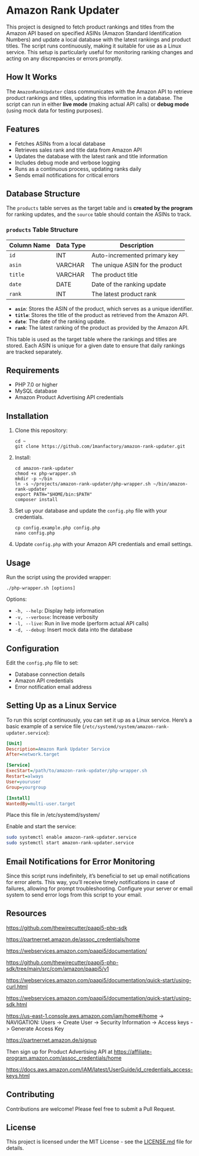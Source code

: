 # Amazon Rank Updater

This project is designed to fetch product rankings and titles from the Amazon API based on specified ASINs (Amazon Standard Identification Numbers) and update a local database with the latest rankings and product titles. The script runs continuously, making it suitable for use as a Linux service. This setup is particularly useful for monitoring ranking changes and acting on any discrepancies or errors promptly.

## How It Works

The `AmazonRankUpdater` class communicates with the Amazon API to retrieve product rankings and titles, updating this information in a database. The script can run in either **live mode** (making actual API calls) or **debug mode** (using mock data for testing purposes).

## Features

- Fetches ASINs from a local database
- Retrieves sales rank and title data from Amazon API
- Updates the database with the latest rank and title information
- Includes debug mode and verbose logging
- Runs as a continuous process, updating ranks daily
- Sends email notifications for critical errors

## Database Structure

The `products` table serves as the target table and is **created by the program** for ranking updates, and the `source` table should contain the ASINs to track.

### `products` Table Structure

| Column Name | Data Type | Description                         |
|-------------|-----------|-------------------------------------|
| `id`        | INT       | Auto-incremented primary key       |
| `asin`      | VARCHAR   | The unique ASIN for the product    |
| `title`     | VARCHAR   | The product title                  |
| `date`      | DATE      | Date of the ranking update         |
| `rank`      | INT       | The latest product rank            |

- **`asin`**: Stores the ASIN of the product, which serves as a unique identifier.
- **`title`**: Stores the title of the product as retrieved from the Amazon API.
- **`date`**: The date of the ranking update.
- **`rank`**: The latest ranking of the product as provided by the Amazon API.

This table is used as the target table where the rankings and titles are stored. Each ASIN is unique for a given date to ensure that daily rankings are tracked separately.

## Requirements

- PHP 7.0 or higher
- MySQL database
- Amazon Product Advertising API credentials

## Installation

1. Clone this repository:
   ```
   cd ~
   git clone https://github.com/1manfactory/amazon-rank-updater.git
   ```

2. Install:
   ```
   cd amazon-rank-updater
   chmod +x php-wrapper.sh
   mkdir -p ~/bin
   ln -s ~/projects/amazon-rank-updater/php-wrapper.sh ~/bin/amazon-rank-updater
   export PATH="$HOME/bin:$PATH"
   composer install
   ```

3. Set up your database and update the `config.php` file with your credentials.
   ```
   cp config.example.php config.php
   nano config.php
   ```

4. Update `config.php` with your Amazon API credentials and email settings.

## Usage

Run the script using the provided wrapper:

```
./php-wrapper.sh [options]
```

Options:
- `-h, --help`: Display help information
- `-v, --verbose`: Increase verbosity
- `-l, --live`: Run in live mode (perform actual API calls)
- `-d, --debug`: Insert mock data into the database

## Configuration

Edit the `config.php` file to set:
- Database connection details
- Amazon API credentials
- Error notification email address

## Setting Up as a Linux Service

To run this script continuously, you can set it up as a Linux service. Here’s a basic example of a service file (`/etc/systemd/system/amazon-rank-updater.service`):

```ini
[Unit]
Description=Amazon Rank Updater Service
After=network.target

[Service]
ExecStart=/path/to/amazon-rank-updater/php-wrapper.sh 
Restart=always
User=youruser
Group=yourgroup

[Install]
WantedBy=multi-user.target
```

Place this file in /etc/systemd/system/

Enable and start the service:

```bash
sudo systemctl enable amazon-rank-updater.service
sudo systemctl start amazon-rank-updater.service
```

## Email Notifications for Error Monitoring

Since this script runs indefinitely, it’s beneficial to set up email notifications for error alerts. This way, you’ll receive timely notifications in case of failures, allowing for prompt troubleshooting. Configure your server or email system to send error logs from this script to your email.

## Resources

https://github.com/thewirecutter/paapi5-php-sdk

https://partnernet.amazon.de/assoc_credentials/home

https://webservices.amazon.com/paapi5/documentation/

https://github.com/thewirecutter/paapi5-php-sdk/tree/main/src/com/amazon/paapi5/v1

https://webservices.amazon.com/paapi5/documentation/quick-start/using-curl.html

https://webservices.amazon.com/paapi5/documentation/quick-start/using-sdk.html

https://us-east-1.console.aws.amazon.com/iam/home#/home -> NAVIGATION: Users -> Create User -> Security Information -> Access keys -> Generate Access Key

https://partnernet.amazon.de/signup

Then sign up for Product Advertising API at https://affiliate-program.amazon.com/assoc_credentials/home

https://docs.aws.amazon.com/IAM/latest/UserGuide/id_credentials_access-keys.html

## Contributing

Contributions are welcome! Please feel free to submit a Pull Request.

## License

This project is licensed under the MIT License - see the [LICENSE.md](LICENSE.md) file for details.
